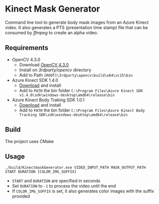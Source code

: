 # Kinect Mask Generator

Command line tool to generate body mask images from an Azure Kinect video. It also generates
a PTS (presentation time stamp) file that can be consumed by _ffmpeg_ to create an
alpha video.

## Requirements

* OpenCV 4.3.0
  * Download [OpenCV 4.3.0](https://sourceforge.net/projects/opencvlibrary/files/4.3.0/opencv-4.3.0-vc14_vc15.exe/download)
  * Install on _3rdparty/opencv_ directory
  * Add to Path `[ROOT]\3rdparty\opencv\build\x64\vc15\bin`
* Azure Kinect SDK 1.4.0
  * [Download](https://download.microsoft.com/download/4/5/a/45aa3917-45bf-4f24-b934-5cff74df73e1/Azure%20Kinect%20SDK%201.4.0.exe) and install
  * Add to `PATH` the bin folder `C:\Program Files\Azure Kinect SDK v1.4.0\sdk\windows-desktop\amd64\release\bin`
* Azure Kinect Body Traking SDK 1.0.1
  * [Download](https://www.microsoft.com/en-us/download/details.aspx?id=100942) and install
  * Add to `PATH` the bin folder `C:\Program Files\Azure Kinect Body Tracking SDK\sdk\windows-desktop\amd64\release\bin`

## Build

The project uses CMake

## Usage

`./build/KinectmaskGenerator.exe VIDEO_INPUT_PATH MASK_OUTPUT_PATH START DURATION [COLOR_IMG_SUFFIX]`

* `START` and `DURATION` are specified in seconds
* Set `DURATION` to `-1` to process the video until the end
* If `COLOR_IMG_SUFFIX` is set, it also generates color images with the suffix provided
